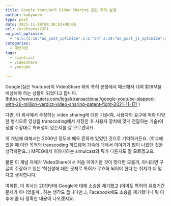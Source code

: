 ```yaml
---
title: Google Youtube의 Video Sharing 관련 특허 분쟁
author: babyworm
type: post
date: 2021-11-19T04:30:51+00:00
url: /archives/2321
ao_post_optimize:
  - 'a:5:{s:16:"ao_post_optimize";s:2:"on";s:19:"ao_post_js_optimize";s:2:"on";s:20:"ao_post_css_optimize";s:2:"on";s:12:"ao_post_ccss";s:2:"on";s:16:"ao_post_lazyload";s:2:"on";}'
categories:
  - 개인적인
tags:
  - simulcast
  - videoshare
  - youtube

---
```

Google(실은 Youtube)이 VideoShare 와의 특허 분쟁에서 패소해서 대략 $26M을 배상해야 하는 상황이 되었다고 합니다. (<https://www.reuters.com/legal/transactional/google-youtube-slapped-with-26-million-verdict-video-sharing-patent-fight-2021-11-17/> )

다만, 이 회사에서 주장하는 video sharing에 대한 기술(즉, 사용자의 요구에 따라 다양한 형식으로 영상을 transcoding해서 저장한 후 사용자 장치에 맞게 전달하는 기술)이 정말 주장대로 특허성이 있는지를 잘 모르겠네요. 

이 개념에 대해서는 2000년 정도에 매우 흔하게 있었던 것으로 기억하거든요. (학교에 있을 때 이런 목적의 transcoding 하드웨어 가속에 대해서 이야기가 많이 나왔던 것을 생각하면요..) MPEG에서 이야기하는 simulcast와 뭐가 다른지도 잘 모르겠고요. 

물론 이 개념 자체가 VideoShare에서 처음 이야기한 것이 맞다면 모를까, 아니라면 구글이 주장하고 있는 &#8216;혁신성에 대한 문제로 특허가 무효화 되어야 한다&#8217;는 취지가 더 맞다고 생각합니다. 

여하튼, 이 회사는 2019년에 Google에 대해 소송을 제기했고 (아마도 특허의 유효기간 문제가 아니었을까.. 하는 생각도 듭니다만..), Facebook에도 소송을 제기했다니 뭐 이후에 좀 더 정확한 내용이 나오겠지요.